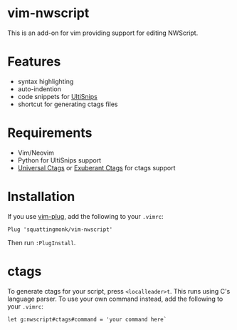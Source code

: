 # vim-nwscript

This is an add-on for vim providing support for editing NWScript.

# Features
- syntax highlighting
- auto-indention
- code snippets for [UltiSnips](https://github.com/SirVer/ultisnips)
- shortcut for generating ctags files

# Requirements
- Vim/Neovim
- Python for UltiSnips support
- [Universal Ctags](https://github.com/universal-ctags/ctags) or [Exuberant 
  Ctags](http://ctags.sourceforge.net/) for ctags support

# Installation
If you use [vim-plug](https://github.com/junegunn/vim-plug), add the following 
to your `.vimrc`:

````
Plug 'squattingmonk/vim-nwscript'
````

Then run `:PlugInstall`.

# ctags
To generate ctags for your script, press `<localleader>t`. This runs using C's 
language parser. To use your own command instead, add the following to your 
`.vimrc`:

````
let g:nwscript#ctags#command = 'your command here`
````

